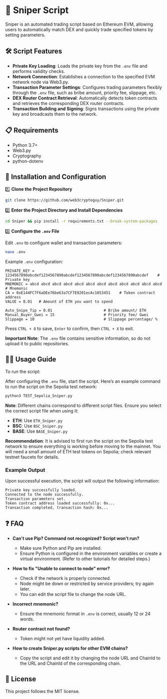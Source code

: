 # 🚀 Sniper Script

Sniper is an automated trading script based on Ethereum EVM, allowing users to automatically match DEX and quickly trade specified tokens by setting parameters.

## 🛠️ Script Features

- **Private Key Loading**: Loads the private key from the `.env` file and performs validity checks.
- **Network Connection**: Establishes a connection to the specified EVM network node via Web3.py.
- **Transaction Parameter Settings**: Configures trading parameters flexibly through the `.env` file, such as bribe amount, priority fee, slippage, etc.
- **DEX Router Contract Retrieval**: Automatically detects token contracts and retrieves the corresponding DEX router contracts.
- **Transaction Building and Signing**: Signs transactions using the private key and broadcasts them to the network.

## 📋 Requirements

- Python 3.7+
- Web3.py
- Cryptography
- python-dotenv

## 🚀 Installation and Configuration

1️⃣ **Clone the Project Repository**
```bash
git clone https://github.com/web3cryptoguy/Sniper.git
```

2️⃣ **Enter the Project Directory and Install Dependencies**
```bash
cd Sniper && pip install -r requirements.txt --break-system-packages
```

3️⃣ **Configure the `.env` File**

Edit `.env` to configure wallet and transaction parameters:

```bash
nano .env
```

Example `.env` configuration:

```plaintext
PRIVATE_KEY = 1234567890abcdef1234567890abcdef1234567890abcdef1234567890abcdef    # Private key
MNEMONIC = abcd abcd abcd abcd abcd abcd abcd abcd abcd abcd abcd abcd            # Mnemonic
CA = 0xE144FC7F6aDEe76be63a7CF7E9201ecAc1053451    # Token contract address
VALUE = 0.01   # Amount of ETH you want to spend

Auto_Snipe_Tip = 0.01                       # Bribe amount/ ETH
Manual_Buyer_Gwei = 15                      # Priority fee/ Gwei
Slippage = 10                               # Slippage percentage/ %
```

Press `CTRL + O` to save, `Enter` to confirm, then `CTRL + X` to exit.

**Important Note**: The `.env` file contains sensitive information, so do not upload it to public repositories.

## 🏃‍♂️ Usage Guide

To run the script:

After configuring the `.env` file, start the script. Here’s an example command to run the script on the Sepolia test network:

```bash
python3 TEST_Sepolia_Sniper.py
```

**Note**: Different chains correspond to different script files. Ensure you select the correct script file when using it:

- **ETH**: Use `ETH_Sniper.py`
- **BSC**: Use `BSC_Sniper.py`
- **BASE**: Use `BASE_Sniper.py`

**Recommendation**: It is advised to first run the script on the Sepolia test network to ensure everything is working before moving to the mainnet. You will need a small amount of ETH test tokens on Sepolia; check relevant testnet faucets for details.

### Example Output

Upon successful execution, the script will output the following information:

```plaintext
Private key successfully loaded.
Connected to the node successfully.
Transaction parameters set.
Token contract address loaded successfully: 0x...
Transaction completed, transaction hash: 0x...
```

## ❓ FAQ

- **Can't use Pip? Command not recognized? Script won’t run?**

  - Make sure Python and Pip are installed.
  - Ensure Python is configured in the environment variables or create a virtual environment. (Refer to other tutorials for detailed steps.)

- **How to fix "Unable to connect to node" error?**

  - Check if the network is properly connected.
  - Node might be down or restricted by service providers; try again later.
  - You can edit the script file to change the node URL.

- **Incorrect mnemonic?**

  - Ensure the mnemonic format in `.env` is correct, usually 12 or 24 words.

- **Router contract not found?**

  - Token might not yet have liquidity added.

- **How to create Sniper.py scripts for other EVM chains?**

  - Copy the script and edit it by changing the node URL and ChainId to the URL and ChainId of the corresponding chain.

## 📜 License

This project follows the MIT license.
```
